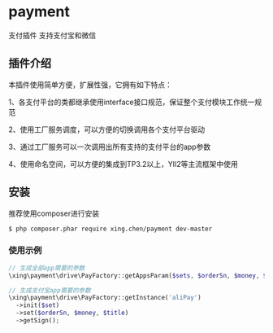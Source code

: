# payment
支付插件 支持支付宝和微信
## 插件介绍

本插件使用简单方便，扩展性强，它拥有如下特点：

1、各支付平台的类都继承使用interface接口规范，保证整个支付模块工作统一规范

2、使用工厂服务调度，可以方便的切换调用各个支付平台驱动

3、通过工厂服务可以一次调用出所有支持的支付平台的app参数

4、使用命名空间，可以方便的集成到TP3.2以上，YII2等主流框架中使用

## 安装

推荐使用composer进行安装

```
$ php composer.phar require xing.chen/payment dev-master
```

### 使用示例
```php
// 生成全部app需要的参数
\xing\payment\drive\PayFactory::getAppsParam($sets, $orderSn, $money, $title);

// 生成支付宝app需要的参数
\xing\payment\drive\PayFactory::getInstance('aliPay')
  ->init($set)
  ->set($orderSn, $money, $title)
  ->getSign();
```

